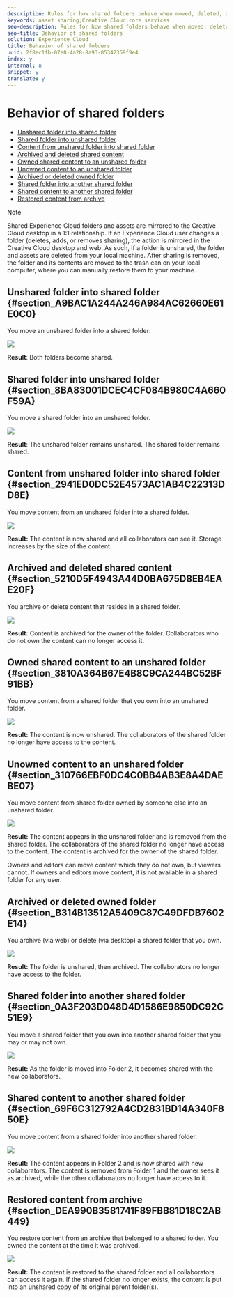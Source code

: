 ```yaml
---
description: Rules for how shared folders behave when moved, deleted, and restored.
keywords: asset sharing;Creative Cloud;core services
seo-description: Rules for how shared folders behave when moved, deleted, and restored.
seo-title: Behavior of shared folders
solution: Experience Cloud
title: Behavior of shared folders
uuid: 2f8ec1fb-07e8-4a28-8a93-85342359f9e4
index: y
internal: n
snippet: y
translate: y
---
```


# Behavior of shared folders


* [ Unshared folder into shared folder](../experience-cloud-assets/asset_behavior.md#section_A9BAC1A244A246A984AC62660E61E0C0)
* [ Shared folder into unshared folder](../experience-cloud-assets/asset_behavior.md#section_8BA83001DCEC4CF084B980C4A660F59A)
* [ Content from unshared folder into shared folder](../experience-cloud-assets/asset_behavior.md#section_2941ED0DC52E4573AC1AB4C22313DD8E)
* [ Archived and deleted shared content](../experience-cloud-assets/asset_behavior.md#section_5210D5F4943A44D0BA675D8EB4EAE20F)
* [ Owned shared content to an unshared folder](../experience-cloud-assets/asset_behavior.md#section_3810A364B67E4B8C9CA244BC52BF91BB)
* [ Unowned content to an unshared folder](../experience-cloud-assets/asset_behavior.md#section_310766EBF0DC4C0BB4AB3E8A4DAEBE07)
* [ Archived or deleted owned folder](../experience-cloud-assets/asset_behavior.md#section_B314B13512A5409C87C49DFDB7602E14)
* [ Shared folder into another shared folder](../experience-cloud-assets/asset_behavior.md#section_0A3F203D048D4D1586E9850DC92C51E9)
* [ Shared content to another shared folder](../experience-cloud-assets/asset_behavior.md#section_69F6C312792A4CD2831BD14A340F850E)
* [ Restored content from archive](../experience-cloud-assets/asset_behavior.md#section_DEA990B3581741F89FBB81D18C2AB449)

>[!NOTE]
>
>Shared Experience Cloud folders and assets are mirrored to the Creative Cloud desktop in a 1:1 relationship. If an Experience Cloud user changes a folder (deletes, adds, or removes sharing), the action is mirrored in the Creative Cloud desktop and web. As such, if a folder is unshared, the folder and assets are deleted from your local machine. After sharing is removed, the folder and its contents are moved to the trash can on your local computer, where you can manually restore them to your machine.


## Unshared folder into shared folder {#section_A9BAC1A244A246A984AC62660E61E0C0}

You move an unshared folder into a shared folder: 

![](assets/01_assets_move.png) 

**Result**: Both folders become shared. 

## Shared folder into unshared folder {#section_8BA83001DCEC4CF084B980C4A660F59A}

You move a shared folder into an unshared folder. 

![](assets/02_assets_move.png) 

**Result**: The unshared folder remains unshared. The shared folder remains shared. 

## Content from unshared folder into shared folder {#section_2941ED0DC52E4573AC1AB4C22313DD8E}

You move content from an unshared folder into a shared folder. 

![](assets/03_assets_move.png) 

**Result:** The content is now shared and all collaborators can see it. Storage increases by the size of the content. 

## Archived and deleted shared content {#section_5210D5F4943A44D0BA675D8EB4EAE20F}

You archive or delete content that resides in a shared folder. 

![](assets/04_assets_move.png) 

**Result:** Content is archived for the owner of the folder. Collaborators who do not own the content can no longer access it. 

## Owned shared content to an unshared folder {#section_3810A364B67E4B8C9CA244BC52BF91BB}

You move content from a shared folder that you own into an unshared folder. 

![](assets/05_assets_move.png) 

**Result:** The content is now unshared. The collaborators of the shared folder no longer have access to the content. 

## Unowned content to an unshared folder {#section_310766EBF0DC4C0BB4AB3E8A4DAEBE07}

You move content from shared folder owned by someone else into an unshared folder. 

![](assets/06_assets_move.png) 

**Result:** The content appears in the unshared folder and is removed from the shared folder. The collaborators of the shared folder no longer have access to the content. The content is archived for the owner of the shared folder. 

Owners and editors can move content which they do not own, but viewers cannot. If owners and editors move content, it is not available in a shared folder for any user. 

## Archived or deleted owned folder {#section_B314B13512A5409C87C49DFDB7602E14}

You archive (via web) or delete (via desktop) a shared folder that you own. 

![](assets/07_assets_move.png) 

**Result:** The folder is unshared, then archived. The collaborators no longer have access to the folder. 

## Shared folder into another shared folder {#section_0A3F203D048D4D1586E9850DC92C51E9}

You move a shared folder that you own into another shared folder that you may or may not own. 

![](assets/09_assets_move.png) 

**Result:** As the folder is moved into Folder 2, it becomes shared with the new collaborators. 

## Shared content to another shared folder {#section_69F6C312792A4CD2831BD14A340F850E}

You move content from a shared folder into another shared folder. 

![](assets/11_assets_move.png) 

**Result:** The content appears in Folder 2 and is now shared with new collaborators. The content is removed from Folder 1 and the owner sees it as archived, while the other collaborators no longer have access to it. 

## Restored content from archive {#section_DEA990B3581741F89FBB81D18C2AB449}

You restore content from an archive that belonged to a shared folder. You owned the content at the time it was archived. 

![](assets/12_assets_move.png) 

**Result:** The content is restored to the shared folder and all collaborators can access it again. If the shared folder no longer exists, the content is put into an unshared copy of its original parent folder(s). 
